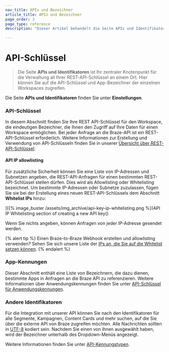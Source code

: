 ```yaml
---
nav_title: APIs und Bezeichner
article_title: APIs und Bezeichner
page_order: 3
page_type: reference
description: "Dieser Artikel behandelt die Seite APIs und Identifikatoren, auf der die API-Kennungen für Ihren Arbeitsbereich angezeigt werden."

---
```


# API-Schlüssel

> Die Seite **APIs und Identifikatoren** ist Ihr zentraler Knotenpunkt für die Verwaltung all Ihrer REST-API-Schlüssel an einem Ort. Hier können Sie auf die API-Schlüssel und App-Bezeichner der einzelnen Workspaces zugreifen.

Die Seite **APIs und Identifikatoren** finden Sie unter **Einstellungen**.

### API-Schlüssel

In diesem Abschnitt finden Sie Ihre REST API-Schlüssel für den Workspace, die eindeutigen Bezeichner, die Ihnen den Zugriff auf Ihre Daten für einen Workspace ermöglichen. Bei jeder Anfrage an die Braze-API ist ein REST-API-Schlüssel erforderlich. Weitere Informationen zur Erstellung und Verwendung von API-Schlüsseln finden Sie in unserer [Übersicht über REST-API-Schlüssel]({{site.baseurl}}/api/api_key/).

#### API IP allowlisting

Für zusätzliche Sicherheit können Sie eine Liste von IP-Adressen und Subnetzen angeben, die REST-API-Anfragen für einen bestimmten REST-API-Schlüssel stellen dürfen. Dies wird als Allowlisting oder Whitelisting bezeichnet. Um bestimmte IP-Adressen oder Subnetze zuzulassen, fügen Sie sie bei der Erstellung eines neuen REST-API-Schlüssels dem Abschnitt **Whitelist IPs** hinzu: 

]({% image_buster /assets/img_archive/api-key-ip-whitelisting.png %})API IP Whitelisting section of creating a new API key()

Wenn Sie nichts angeben, können Anfragen von jeder IP-Adresse gesendet werden.

{% alert tip %}
Einen Braze-to-Braze Webhook erstellen und allowlisting verwenden? Sehen Sie sich unsere Liste der [IPs an, die Sie auf die Whitelist setzen können]({{site.baseurl}}/user_guide/message_building_by_channel/webhooks/creating_a_webhook/#ip-whitelisting).
{% endalert %}

### App-Kennungen

Dieser Abschnitt enthält eine Liste von Bezeichnern, die dazu dienen, bestimmte Apps in Anfragen an die Braze API zu referenzieren. Weitere Informationen über Anwendungskennungen finden Sie unter [API-Schlüssel für Anwendungskennungen]({{site.baseurl}}/api/identifier_types/).

### Andere Identifikatoren

Für die Integration mit unserer API können Sie nach den Identifikatoren für alle Segmente, Kampagnen, Content Cards und mehr suchen, auf die Sie über die externe API von Braze zugreifen möchten. Alle Nachrichten sollten in [UTF-8](https://en.wikipedia.org/wiki/UTF-8) kodiert sein. Nachdem Sie einen von ihnen ausgewählt haben, wird der Bezeichner unterhalb des Dropdown-Menüs angezeigt.

Weitere Informationen finden Sie unter [API-Kennungstypen]({{site.baseurl}}/api/identifier_types/).

